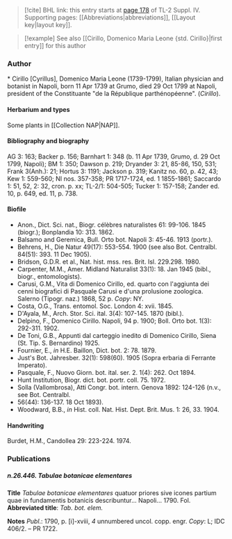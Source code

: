 > [!cite] BHL link: this entry starts at [page 178](https://www.biodiversitylibrary.org/item/103860#page/188/mode/1up) of TL-2 Suppl. IV.
> Supporting pages: [[Abbreviations|abbreviations]], [[Layout key|layout key]].

> [!example] See also [[Cirillo, Domenico Maria Leone {std. Cirillo}|first entry]] for this author

### Author

\* Cirillo \[Cyrillus\], Domenico Maria Leone (1739-1799), Italian physician and botanist in Napoli, born 11 Apr 1739 at Grumo, died 29 Oct 1799 at Napoli, president of the Constituante "de la République parthénopéenne". (*Cirillo*).

#### Herbarium and types

Some plants in [[Collection NAP|NAP]].

#### Bibliography and biography

AG 3: 163; Backer p. 156; Barnhart 1: 348 (b. 11 Apr 1739, Grumo, d. 29 Oct 1799, Napoli); BM 1: 350; Dawson p. 219; Dryander 3: 21, 85-86, 150, 531; Frank 3(Anh.): 21; Hortus 3: 1191; Jackson p. 319; Kanitz no. 60, p. 42, 43; Kew 1: 559-560; NI nos. 357-358; PR 1717-1724, ed. 1 1855-1861; Saccardo 1: 51, 52, 2: 32, cron. p. xx; TL-2/1: 504-505; Tucker 1: 157-158; Zander ed. 10, p. 649, ed. 11, p. 738.

#### Biofile

- Anon., Dict. Sci. nat., Biogr. célèbres naturalistes 61: 99-106. 1845 (biogr.); Bonplandia 10: 313. 1862.
- Balsamo and Geremica, Bull. Orto bot. Napoli 3: 45-46. 1913 (portr.).
- Behrens, H., Die Natur 49(17): 553-554. 1900 (see also Bot. Centralbl. 84(51): 393. 11 Dec 1905).
- Bridson, G.D.R. et al., Nat. hist. mss. res. Brit. Isl. 229.298. 1980.
- Carpenter, M.M., Amer. Midland Naturalist 33(1): 18. Jan 1945 (bibl., biogr., entomologists).
- Carusi, G.M., Vita di Domenico Cirillo, ed. quarto con l'aggiunta dei cenni biografici di Pasquale Carusi e d'una prolusione zoologica. Salerno (Tipogr. naz.) 1868, 52 p. *Copy*: NY.
- Costa, O.G., Trans. entomol. Soc. London 4: xvii. 1845.
- D'Ayala, M., Arch. Stor. Sci. ital. 3(4): 107-145. 1870 (bibl.).
- Delpino, F., Domenico Cirillo. Napoli, 94 p. 1900; Boll. Orto bot. 1(3): 292-311. 1902.
- De Toni, G.B., Appunti dal carteggio inedito di Domenico Cirillo, Siena (St. Tip. S. Bernardino) 1925.
- Fournier, E., *in* H.E. Baillon, Dict. bot. 2: 78. 1879.
- Just's Bot. Jahresber. 32(1): 598(60). 1905 (Sopra erbaria di Ferrante Imperato).
- Pasquale, F., Nuovo Giorn. bot. ital. ser. 2. 1(4): 262. Oct 1894.
- Hunt Institution, Biogr. dict. bot. portr. coll. 75. 1972.
- Solla (Vallombrosa), Atti Congr. bot. intern. Genova 1892: 124-126 (n.v., see Bot. Centralbl.
- 56(44): 136-137. 18 Oct 1893).
- Woodward, B.B., *in* Hist. coll. Nat. Hist. Dept. Brit. Mus. 1: 26, 33. 1904.

#### Handwriting

Burdet, H.M., Candollea 29: 223-224. 1974.

### Publications

##### n.26.446. Tabulae botanicae elementares

**Title**
*Tabulae botanicae elementares* quatuor priores sive icones partium quae in fundamentis botanicis describuntur... Napoli... 1790. Fol.
**Abbreviated title**: *Tab. bot. elem.*

**Notes**
*Publ*.: 1790, p. \[i\]-xviii, *4* unnumbered uncol. copp. engr. *Copy*: L; IDC 406/2. – PR 1722.

